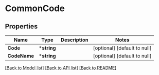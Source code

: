 # CommonCode

## Properties
Name | Type | Description | Notes
------------ | ------------- | ------------- | -------------
**Code** | ***string** |  | [optional] [default to null]
**CodeName** | ***string** |  | [optional] [default to null]

[[Back to Model list]](../README.md#documentation-for-models) [[Back to API list]](../README.md#documentation-for-api-endpoints) [[Back to README]](../README.md)


